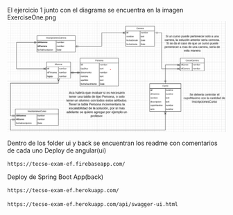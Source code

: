 El ejercicio 1 junto con el diagrama se encuentra en la imagen ExerciseOne.png
	![alt text](https://github.com/Ezefalcon/exam-tecso/blob/master/ExerciseOne.png)

Dentro de los folder ui y back se encuentran los readme con comentarios de cada uno
Deploy de angular(ui)

	https://tecso-exam-ef.firebaseapp.com/
	
Deploy de Spring Boot App(back)

	https://tecso-exam-ef.herokuapp.com/
	
	https://tecso-exam-ef.herokuapp.com/api/swagger-ui.html
	
	
